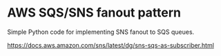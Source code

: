 # AWS SQS/SNS fanout pattern
Simple Python code for implementing SNS fanout to SQS queues.

https://docs.aws.amazon.com/sns/latest/dg/sns-sqs-as-subscriber.html

